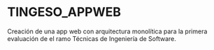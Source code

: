 # TINGESO_APPWEB

Creación de una app web con arquitectura monolítica para la primera evaluación de el ramo Técnicas de Ingeniería de Software.
